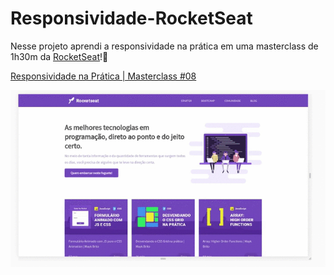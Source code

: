 # Responsividade-RocketSeat
Nesse projeto aprendi a responsividade na prática em uma masterclass de 1h30m da <a href="https://rocketseat.com.br/">RocketSeat</a>!🚀

<a href="https://www.youtube.com/watch?v=H91DhKPjhPk">Responsividade na Prática | Masterclass #08</a>

<img src="./responsividade.gif"></img>
